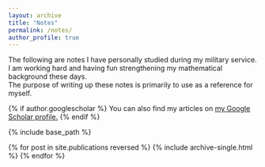 ```yaml
---
layout: archive
title: "Notes"
permalink: /notes/
author_profile: true
---
```


The following are notes I have personally studied during my military service.   
I am working hard and having fun strengthening my mathematical background these days.   
The purpose of writing up these notes is primarily to use as a reference for myself. 

{% if author.googlescholar %}
  You can also find my articles on <u><a href="{{author.googlescholar}}">my Google Scholar profile</a>.</u>
{% endif %}

{% include base_path %}

{% for post in site.publications reversed %}
  {% include archive-single.html %}
{% endfor %}
